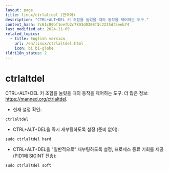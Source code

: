 ```yaml
---
layout: page
title: linux/ctrlaltdel (한국어)
description: "CTRL+ALT+DEL 키 조합을 눌렀을 때의 동작을 제어하는 도구."
content_hash: 7c61c80bf1eefb2c7893d0308f3c2235df5eeb74
last_modified_at: 2024-11-09
related_topics:
  - title: English version
    url: /en/linux/ctrlaltdel.html
    icon: bi bi-globe
tldri18n_status: 2
---
```

# ctrlaltdel

CTRL+ALT+DEL 키 조합을 눌렀을 때의 동작을 제어하는 도구.
더 많은 정보: <https://manned.org/ctrlaltdel>.

- 현재 설정 확인:

`ctrlaltdel`

- CTRL+ALT+DEL을 즉시 재부팅하도록 설정 (준비 없이):

`sudo ctrlaltdel hard`

- CTRL+ALT+DEL을 "일반적으로" 재부팅하도록 설정, 프로세스 종료 기회를 제공 (PID1에 SIGINT 전송):

`sudo ctrlaltdel soft`
